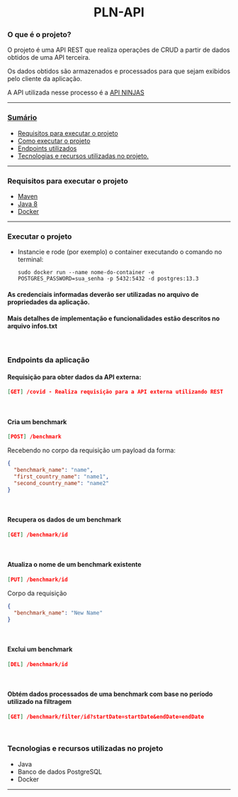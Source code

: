 <h1 align="center">PLN-API</h1>

<h3> O que é o projeto? </h3>
<p>O projeto é uma API REST que realiza operações de CRUD a partir de dados obtidos de uma API terceira.</p>
<p>Os dados obtidos são armazenados e processados para que sejam exibidos pelo cliente da aplicação.</p>
<p>A API utilizada nesse processo é a <a href="https://api-ninjas.com/api/covid19" target="_blank">API NINJAS</p>

<hr>

<h3 id="sumario"> Sumário </h3>

- <a href="#requisitos"> Requisitos para executar o projeto</a>
- <a href="#como-executar"> Como executar o projeto</a>
- <a href="#endpoints"> Endpoints utilizados</a>
- <a href="#tecnologias">Tecnologias e recursos utilizadas no projeto.</a>

<hr>

<h3 id="requisitos"> Requisitos para executar o projeto</h3>

- <a target="_blank" href="https://maven.apache.org/">Maven</a>
- <a target="_blank" href="https://openjdk.java.net/install/">Java 8</a>
- <a target="_blank" href="https://docs.docker.com/engine/install/">Docker</a>

<hr>

<h3 id="como-executar"> Executar o projeto</h3>

- Instancie e rode (por exemplo) o container executando o comando no terminal:

  ```shell
  sudo docker run --name nome-do-container -e POSTGRES_PASSWORD=sua_senha -p 5432:5432 -d postgres:13.3
  ```

<h4>As credenciais informadas deverão ser utilizadas no arquivo de propriedades da aplicação.</h4>

<h4>Mais detalhes de implementação e funcionalidades estão descritos no arquivo infos.txt</h4>

<br>

<h3 id="endpoints">Endpoints da aplicação</h3>

<h4>Requisição para obter dados da API externa:</h4>

```json
[GET] /covid - Realiza requisição para a API externa utilizando REST
```

<br>

<h4>Cria um <strong>benchmark</strong></h4>

```json
[POST] /benchmark
```

<p>Recebendo no corpo da requisição um payload da forma:</p>

```json
{
  "benchmark_name": "name",
  "first_country_name": "name1",
  "second_country_name": "name2"
}
```

<br>

<h4>Recupera os dados de um benchmark</h4>

```json
[GET] /benchmark/id
```

<br>

<h4>Atualiza o nome de um benchmark existente</h4>

```json
[PUT] /benchmark/id
```

<p>Corpo da requisição</p>

```json
{
  "benchmark_name": "New Name"
}
```

<br>

<h4>Exclui um benchmark</h4>

```json
[DEL] /benchmark/id
```

<br>

<h4>Obtém dados processados de uma benchmark com base no período utilizado na filtragem</h4>

```json
[GET] /benchmark/filter/id?startDate=startDate&endDate=endDate
```

<br>

<h3 id="tecnologias"> Tecnologias e recursos utilizadas no projeto</h3>

- Java
- Banco de dados PostgreSQL
- Docker
<hr>
